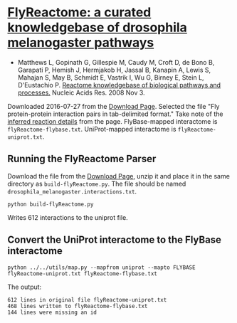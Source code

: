 # [FlyReactome: a curated knowledgebase of drosophila melanogaster pathways](http://fly.reactome.org/)
- Matthews L, Gopinath G, Gillespie M, Caudy M, Croft D, de Bono B, Garapati P, Hemish J, Hermjakob H, Jassal B, Kanapin A, Lewis S, Mahajan S, May B, Schmidt E, Vastrik I, Wu G, Birney E, Stein L, D'Eustachio P. [Reactome knowledgebase of biological pathways and processes.](http://www.ncbi.nlm.nih.gov/entrez/query.fcgi?cmd=Retrieve&db=pubmed&dopt=Abstract&list_uids=18981052) Nucleic Acids Res. 2008 Nov 3.

Downloaded 2016-07-27 from the [Download Page](http://fly.reactome.org/download/index.html). Selected the file "Fly protein-protein interaction pairs in tab-delimited format." Take note of the [inferred reaction details](http://fly.reactome.org/download/interactions.README.txt) from the page.  FlyBase-mapped interactome is `flyReactome-flybase.txt`.  UniProt-mapped interactome is `flyReactome-uniprot.txt`.

## Running the FlyReactome Parser

Download the file from the [Download Page](http://fly.reactome.org/download/index.html), unzip it and place it in the same directory as `build-flyReactome.py`.  The file should be named `drosophila_melanogaster.interactions.txt`.

```
python build-flyReactome.py
```

Writes 612 interactions to the uniprot file.

## Convert the UniProt interactome to the FlyBase interactome

```
python ../../utils/map.py --mapfrom uniprot --mapto FLYBASE flyReactome-uniprot.txt flyReactome-flybase.txt
```

The output:
```
612 lines in original file flyReactome-uniprot.txt
468 lines written to flyReactome-flybase.txt
144 lines were missing an id
```
